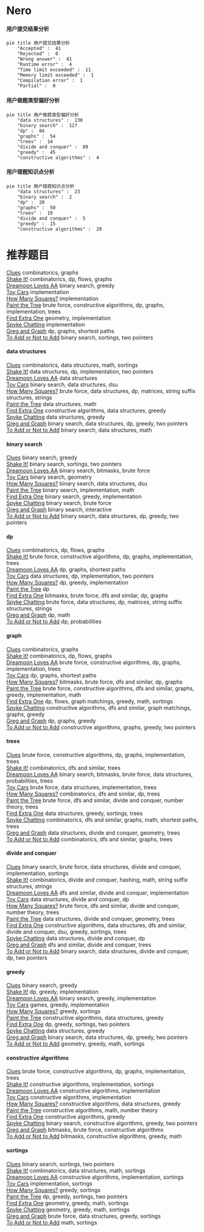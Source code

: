 # Nero
<!-- tabs:start -->
#### **用户提交结果分析**

```mermaid
pie title 用户提交结果分析
    "Accepted" :  41
    "Rejected" :  0
    "Wrong answer" :  41
    "Runtime error" :  4
    "Time limit exceeded" :  11
    "Memory limit exceeded" :  1
    "Compilation error" :  1
    "Partial" :  0
```
#### **用户做题类型偏好分析**

```mermaid
pie title 用户做题类型偏好分析
    "data structures" :  130
    "binary search" :  127
    "dp" :  84
    "graphs" :  54
    "trees" :  14
    "divide and conquer" :  89
    "greedy" :  45
    "constructive algorithms" :  4
```
#### **用户错题知识点分析**

```mermaid
pie title 用户错题知识点分析
    "data structures" :  23
    "binary search" :  2
    "dp" :  20
    "graphs" :  50
    "trees" :  19
    "divide and conquer" :  5
    "greedy" :  15
    "constructive algorithms" :  20
```
<!-- tabs:end -->
# 推荐题目
[Clues](http://codeforces.com/problemset/problem/156/D)		combinatorics,
                        graphs		  
[Shake It!](http://codeforces.com/problemset/problem/848/D)		combinatorics,
                        dp,
                        flows,
                        graphs		  
[Dreamoon Loves AA](http://codeforces.com/problemset/problem/1329/E)		binary search,
                        greedy		  
[Toy Cars](http://codeforces.com/problemset/problem/545/A)		implementation		  
[How Many Squares?](http://codeforces.com/problemset/problem/11/C)		implementation		  
[Paint the Tree](https://codeforces.com/contest/1241/problem/E)		brute force,
                        constructive algorithms,
                        dp,
                        graphs,
                        implementation,
                        trees		  
[Find Extra One](http://codeforces.com/problemset/problem/900/A)		geometry,
                        implementation		  
[Spyke Chatting](http://codeforces.com/problemset/problem/413/B)		implementation		  
[Greg and Graph](https://codeforces.com/contest/296/problem/D)		dp,
                        graphs,
                        shortest paths		  
[To Add or Not to Add](http://codeforces.com/problemset/problem/231/C)		binary search,
                        sortings,
                        two pointers		  
<!-- tabs:start -->
#### **data structures**
[Clues](http://codeforces.com/problemset/problem/1167/F)		combinatorics,
                        data structures,
                        math,
                        sortings		  
[Shake It!](http://codeforces.com/problemset/problem/1196/D2)		data structures,
                        dp,
                        implementation,
                        two pointers		  
[Dreamoon Loves AA](http://codeforces.com/problemset/problem/418/E)		data structures		  
[Toy Cars](http://codeforces.com/problemset/problem/212/D)		binary search,
                        data structures,
                        dsu		  
[How Many Squares?](http://codeforces.com/problemset/problem/1511/F)		brute force,
                        data structures,
                        dp,
                        matrices,
                        string suffix structures,
                        strings		  
[Paint the Tree](http://codeforces.com/problemset/problem/438/D)		data structures,
                        math		  
[Find Extra One](http://codeforces.com/problemset/problem/1375/C)		constructive algorithms,
                        data structures,
                        greedy		  
[Spyke Chatting](http://codeforces.com/problemset/problem/700/D)		data structures,
                        greedy		  
[Greg and Graph](http://codeforces.com/problemset/problem/1492/C)		binary search,
                        data structures,
                        dp,
                        greedy,
                        two pointers		  
[To Add or Not to Add](http://codeforces.com/problemset/problem/1490/G)		binary search,
                        data structures,
                        math		  
#### **binary search**
[Clues](http://codeforces.com/problemset/problem/1329/E)		binary search,
                        greedy		  
[Shake It!](http://codeforces.com/problemset/problem/231/C)		binary search,
                        sortings,
                        two pointers		  
[Dreamoon Loves AA](http://codeforces.com/problemset/problem/96/B)		binary search,
                        bitmasks,
                        brute force		  
[Toy Cars](http://codeforces.com/problemset/problem/8/D)		binary search,
                        geometry		  
[How Many Squares?](http://codeforces.com/problemset/problem/212/D)		binary search,
                        data structures,
                        dsu		  
[Paint the Tree](http://codeforces.com/problemset/problem/936/A)		binary search,
                        implementation,
                        math		  
[Find Extra One](http://codeforces.com/problemset/problem/1165/F2)		binary search,
                        greedy,
                        implementation		  
[Spyke Chatting](http://codeforces.com/problemset/problem/181/B)		binary search,
                        brute force		  
[Greg and Graph](http://codeforces.com/problemset/problem/1486/C2)		binary search,
                        interactive		  
[To Add or Not to Add](http://codeforces.com/problemset/problem/1492/C)		binary search,
                        data structures,
                        dp,
                        greedy,
                        two pointers		  
#### **dp**
[Clues](http://codeforces.com/problemset/problem/848/D)		combinatorics,
                        dp,
                        flows,
                        graphs		  
[Shake It!](https://codeforces.com/contest/1241/problem/E)		brute force,
                        constructive algorithms,
                        dp,
                        graphs,
                        implementation,
                        trees		  
[Dreamoon Loves AA](https://codeforces.com/contest/296/problem/D)		dp,
                        graphs,
                        shortest paths		  
[Toy Cars](http://codeforces.com/problemset/problem/1196/D2)		data structures,
                        dp,
                        implementation,
                        two pointers		  
[How Many Squares?](https://codeforces.com/contest/861/problem/C)		dp,
                        greedy,
                        implementation		  
[Paint the Tree](http://codeforces.com/problemset/problem/313/D)		dp		  
[Find Extra One](http://codeforces.com/problemset/problem/1038/E)		bitmasks,
                        brute force,
                        dfs and similar,
                        dp,
                        graphs		  
[Spyke Chatting](http://codeforces.com/problemset/problem/1511/F)		brute force,
                        data structures,
                        dp,
                        matrices,
                        string suffix structures,
                        strings		  
[Greg and Graph](http://codeforces.com/problemset/problem/316/D3)		dp,
                        math		  
[To Add or Not to Add](http://codeforces.com/problemset/problem/1172/C1)		dp,
                        probabilities		  
#### **graph**
[Clues](http://codeforces.com/problemset/problem/156/D)		combinatorics,
                        graphs		  
[Shake It!](http://codeforces.com/problemset/problem/848/D)		combinatorics,
                        dp,
                        flows,
                        graphs		  
[Dreamoon Loves AA](https://codeforces.com/contest/1241/problem/E)		brute force,
                        constructive algorithms,
                        dp,
                        graphs,
                        implementation,
                        trees		  
[Toy Cars](https://codeforces.com/contest/296/problem/D)		dp,
                        graphs,
                        shortest paths		  
[How Many Squares?](http://codeforces.com/problemset/problem/1038/E)		bitmasks,
                        brute force,
                        dfs and similar,
                        dp,
                        graphs		  
[Paint the Tree](http://codeforces.com/problemset/problem/1487/C)		brute force,
                        constructive algorithms,
                        dfs and similar,
                        graphs,
                        greedy,
                        implementation,
                        math		  
[Find Extra One](http://codeforces.com/problemset/problem/1437/C)		dp,
                        flows,
                        graph matchings,
                        greedy,
                        math,
                        sortings		  
[Spyke Chatting](http://codeforces.com/problemset/problem/1470/D)		constructive algorithms,
                        dfs and similar,
                        graph matchings,
                        graphs,
                        greedy		  
[Greg and Graph](http://codeforces.com/problemset/problem/1476/C)		dp,
                        graphs,
                        greedy		  
[To Add or Not to Add](http://codeforces.com/problemset/problem/1304/D)		constructive algorithms,
                        graphs,
                        greedy,
                        two pointers		  
#### **trees**
[Clues](https://codeforces.com/contest/1241/problem/E)		brute force,
                        constructive algorithms,
                        dp,
                        graphs,
                        implementation,
                        trees		  
[Shake It!](http://codeforces.com/problemset/problem/288/D)		combinatorics,
                        dfs and similar,
                        trees		  
[Dreamoon Loves AA](http://codeforces.com/problemset/problem/1479/D)		binary search,
                        bitmasks,
                        brute force,
                        data structures,
                        probabilities,
                        trees		  
[Toy Cars](http://codeforces.com/problemset/problem/1511/C)		brute force,
                        data structures,
                        implementation,
                        trees		  
[How Many Squares?](http://codeforces.com/problemset/problem/1499/F)		combinatorics,
                        dfs and similar,
                        dp,
                        trees		  
[Paint the Tree](http://codeforces.com/problemset/problem/1491/E)		brute force,
                        dfs and similar,
                        divide and conquer,
                        number theory,
                        trees		  
[Find Extra One](http://codeforces.com/problemset/problem/1466/D)		data structures,
                        greedy,
                        sortings,
                        trees		  
[Spyke Chatting](http://codeforces.com/problemset/problem/1495/D)		combinatorics,
                        dfs and similar,
                        graphs,
                        math,
                        shortest paths,
                        trees		  
[Greg and Graph](http://codeforces.com/problemset/problem/1303/G)		data structures,
                        divide and conquer,
                        geometry,
                        trees		  
[To Add or Not to Add](http://codeforces.com/problemset/problem/1454/E)		combinatorics,
                        dfs and similar,
                        graphs,
                        trees		  
#### **divide and conquer**
[Clues](http://codeforces.com/problemset/problem/1461/D)		binary search,
                        brute force,
                        data structures,
                        divide and conquer,
                        implementation,
                        sortings		  
[Shake It!](http://codeforces.com/problemset/problem/1466/G)		combinatorics,
                        divide and conquer,
                        hashing,
                        math,
                        string suffix structures,
                        strings		  
[Dreamoon Loves AA](http://codeforces.com/problemset/problem/1490/D)		dfs and similar,
                        divide and conquer,
                        implementation		  
[Toy Cars](https://codeforces.com/contest/1483/problem/C)		data structures,
                        divide and conquer,
                        dp		  
[How Many Squares?](http://codeforces.com/problemset/problem/1491/E)		brute force,
                        dfs and similar,
                        divide and conquer,
                        number theory,
                        trees		  
[Paint the Tree](http://codeforces.com/problemset/problem/1303/G)		data structures,
                        divide and conquer,
                        geometry,
                        trees		  
[Find Extra One](http://codeforces.com/problemset/problem/1494/D)		constructive algorithms,
                        data structures,
                        dfs and similar,
                        divide and conquer,
                        dsu,
                        greedy,
                        sortings,
                        trees		  
[Spyke Chatting](http://codeforces.com/problemset/problem/1482/E)		data structures,
                        divide and conquer,
                        dp		  
[Greg and Graph](http://codeforces.com/problemset/problem/566/C)		dfs and similar,
                        divide and conquer,
                        trees		  
[To Add or Not to Add](http://codeforces.com/problemset/problem/1428/F)		binary search,
                        data structures,
                        divide and conquer,
                        dp,
                        two pointers		  
#### **greedy**
[Clues](http://codeforces.com/problemset/problem/1329/E)		binary search,
                        greedy		  
[Shake It!](https://codeforces.com/contest/861/problem/C)		dp,
                        greedy,
                        implementation		  
[Dreamoon Loves AA](http://codeforces.com/problemset/problem/1165/F2)		binary search,
                        greedy,
                        implementation		  
[Toy Cars](http://codeforces.com/problemset/problem/1365/A)		games,
                        greedy,
                        implementation		  
[How Many Squares?](http://codeforces.com/problemset/problem/1203/E)		greedy,
                        sortings		  
[Paint the Tree](http://codeforces.com/problemset/problem/1375/C)		constructive algorithms,
                        data structures,
                        greedy		  
[Find Extra One](http://codeforces.com/problemset/problem/1394/A)		dp,
                        greedy,
                        sortings,
                        two pointers		  
[Spyke Chatting](http://codeforces.com/problemset/problem/700/D)		data structures,
                        greedy		  
[Greg and Graph](http://codeforces.com/problemset/problem/1492/C)		binary search,
                        data structures,
                        dp,
                        greedy,
                        two pointers		  
[To Add or Not to Add](https://codeforces.com/contest/1496/problem/C)		geometry,
                        greedy,
                        math,
                        sortings		  
#### **constructive algorithms**
[Clues](https://codeforces.com/contest/1241/problem/E)		brute force,
                        constructive algorithms,
                        dp,
                        graphs,
                        implementation,
                        trees		  
[Shake It!](http://codeforces.com/problemset/problem/347/A)		constructive algorithms,
                        implementation,
                        sortings		  
[Dreamoon Loves AA](http://codeforces.com/problemset/problem/1099/C)		constructive algorithms,
                        implementation		  
[Toy Cars](http://codeforces.com/problemset/problem/1427/D)		constructive algorithms,
                        implementation		  
[How Many Squares?](http://codeforces.com/problemset/problem/1375/C)		constructive algorithms,
                        data structures,
                        greedy		  
[Paint the Tree](http://codeforces.com/problemset/problem/1477/A)		constructive algorithms,
                        math,
                        number theory		  
[Find Extra One](http://codeforces.com/problemset/problem/1493/A)		constructive algorithms,
                        greedy		  
[Spyke Chatting](http://codeforces.com/problemset/problem/1463/D)		binary search,
                        constructive algorithms,
                        greedy,
                        two pointers		  
[Greg and Graph](https://codeforces.com/contest/1456/problem/B)		bitmasks,
                        brute force,
                        constructive algorithms		  
[To Add or Not to Add](http://codeforces.com/problemset/problem/1492/D)		bitmasks,
                        constructive algorithms,
                        greedy,
                        math		  
#### **sortings**
[Clues](http://codeforces.com/problemset/problem/231/C)		binary search,
                        sortings,
                        two pointers		  
[Shake It!](http://codeforces.com/problemset/problem/1167/F)		combinatorics,
                        data structures,
                        math,
                        sortings		  
[Dreamoon Loves AA](http://codeforces.com/problemset/problem/347/A)		constructive algorithms,
                        implementation,
                        sortings		  
[Toy Cars](http://codeforces.com/problemset/problem/1294/B)		implementation,
                        sortings		  
[How Many Squares?](http://codeforces.com/problemset/problem/1203/E)		greedy,
                        sortings		  
[Paint the Tree](http://codeforces.com/problemset/problem/1394/A)		dp,
                        greedy,
                        sortings,
                        two pointers		  
[Find Extra One](https://codeforces.com/contest/1496/problem/C)		geometry,
                        greedy,
                        math,
                        sortings		  
[Spyke Chatting](http://codeforces.com/problemset/problem/1495/A)		geometry,
                        greedy,
                        math,
                        sortings		  
[Greg and Graph](http://codeforces.com/problemset/problem/1497/A)		brute force,
                        data structures,
                        greedy,
                        sortings		  
[To Add or Not to Add](http://codeforces.com/problemset/problem/1427/A)		math,
                        sortings		  
<!-- tabs:end -->
